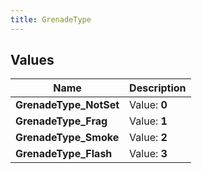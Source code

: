 ```yaml
---
title: GrenadeType
---
```


## Values
| Name | Description |
| ---- | ----------- |
| **GrenadeType_NotSet** | Value: **0** |
| **GrenadeType_Frag** | Value: **1** |
| **GrenadeType_Smoke** | Value: **2** |
| **GrenadeType_Flash** | Value: **3** |

